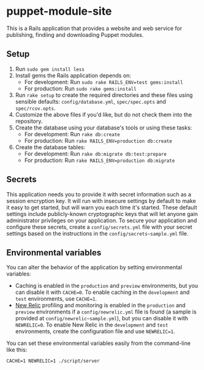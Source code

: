 puppet-module-site
==================

This is a Rails application that provides a website and web service for publishing, findiing and downloading Puppet modules.

Setup
-----

1. Run `sudo gem install less`
2. Install gems the Rails application depends on:
    * For development: Run `sudo rake RAILS_ENV=test gems:install`
    * For production: Run `sudo rake gems:install`
3. Run `rake setup` to create the required directories and these files using sensible defaults: `config/database.yml`, `spec/spec.opts` and `spec/rcov.opts`.
4. Customize the above files if you'd like, but do not check them into the repository.
5. Create the database using your database's tools or using these tasks:
    * For development: Run `rake db:create`
    * For production: Run `rake RAILS_ENV=production db:create`
6. Create the database tables:
    * For development: Run `rake db:migrate db:test:prepare`
    * For production: Run `rake RAILS_ENV=production db:migrate`

Secrets
-------

This application needs you to provide it with secret information such as a session encryption key. It will run with insecure settings by default to make it easy to get started, but will warn you each time it's started. These default settings include publicly-known cryptographic keys that will let anyone gain administrator privileges on your application. To secure your application and configure these secrets, create a `config/secrets.yml` file with your secret settings based on the instructions in the `config/secrets~sample.yml` file.

Environmental variables
-----------------------

You can alter the behavior of the application by setting environmental variables:

* Caching is enabled in the `production` and `preview` environments, but you can disable it with `CACHE=0`. To enable caching in the `development` and `test` environments, use `CACHE=1`.
* [New Relic](http://newrelic.com/) profiling and monitoring is enabled in the `production` and `preview` environments if a `config/newrelic.yml` file is found (a sample is provided at `config/newrelic~sample.yml`), but you can disable it with `NEWRELIC=0`. To enable New Relic in the `development` and `test` environments, create the configuration file and use `NEWRELIC=1`.

You can set these environmental variables easily from the command-line like this:

    CACHE=1 NEWRELIC=1 ./script/server
